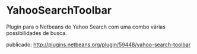 YahooSearchToolbar
==================

Plugin para o Netbeans do Yahoo Search com uma combo várias possibilidades de busca.

publicado:
http://plugins.netbeans.org/plugin/59448/yahoo-search-toolbar

